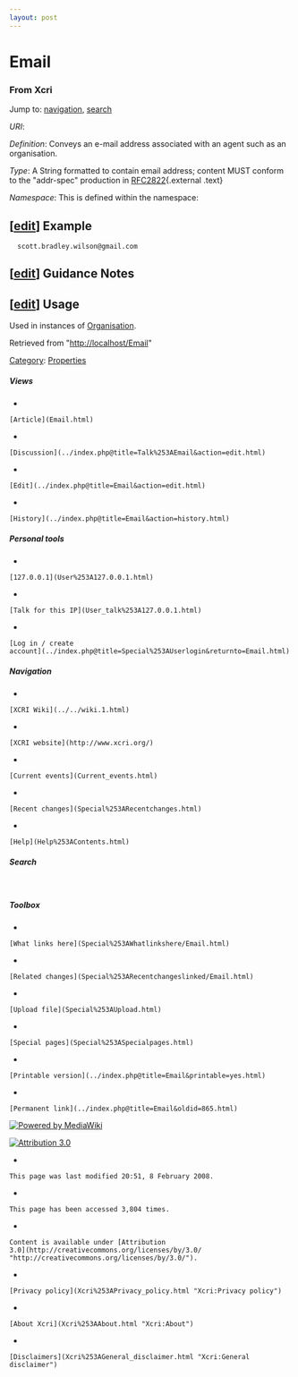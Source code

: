 ```yaml
---
layout: post
---
```


<script>
  (function(i,s,o,g,r,a,m){i['GoogleAnalyticsObject']=r;i[r]=i[r]||function(){
  (i[r].q=i[r].q||[]).push(arguments)},i[r].l=1*new Date();a=s.createElement(o),
  m=s.getElementsByTagName(o)[0];a.async=1;a.src=g;m.parentNode.insertBefore(a,m)
  })(window,document,'script','https://www.google-analytics.com/analytics.js','ga');

  ga('create', 'UA-73710929-3', 'auto');
  ga('send', 'pageview');

</script>







Email 
=====













### From Xcri 







Jump to: [navigation](Email.html#column-one),
[search](Email.html#searchInput)



*URI*: 

*Definition*: Conveys an e-mail address associated with an agent such as
an organisation.

*Type*: A String formatted to contain email address; content MUST
conform to the "addr-spec" production in
[RFC2822](http://www.ietf.org/rfc/rfc2822.txt?number=2822 "http://www.ietf.org/rfc/rfc2822.txt?number=2822"){.external
.text}

*Namespace*: This is defined within the namespace:



\[[edit](../index.php@title=Email&action=edit&section=1.html "Edit section: Example")\] Example
-----------------------------------------------------------------------------------------------------------------------------------------------------------------

      scott.bradley.wilson@gmail.com


\[[edit](../index.php@title=Email&action=edit&section=2.html "Edit section: Guidance Notes")\] Guidance Notes
-------------------------------------------------------------------------------------------------------------------------------------------------------------------------------


\[[edit](../index.php@title=Email&action=edit&section=3.html "Edit section: Usage")\] Usage
-------------------------------------------------------------------------------------------------------------------------------------------------------------

Used in instances of
[Organisation](Category%253AOrganisation_Types.html "Category:Organisation Types").



Retrieved from "[http://localhost/Email](Email.html)"





[Category](Special%253ACategories.html "Special:Categories"): [Properties](Category%253AProperties.html "Category:Properties")

















##### Views



-   

    

    [Article](Email.html)
-   

    

    [Discussion](../index.php@title=Talk%253AEmail&action=edit.html)
-   

    

    [Edit](../index.php@title=Email&action=edit.html)
-   

    

    [History](../index.php@title=Email&action=history.html)







##### Personal tools



-   

    

    [127.0.0.1](User%253A127.0.0.1.html)
-   

    

    [Talk for this IP](User_talk%253A127.0.0.1.html)
-   

    

    [Log in / create
    account](../index.php@title=Special%253AUserlogin&returnto=Email.html)











[](../../wiki.1.html "XCRI Wiki")





##### Navigation



-   

    

    [XCRI Wiki](../../wiki.1.html)
-   

    

    [XCRI website](http://www.xcri.org/)
-   

    

    [Current events](Current_events.html)
-   

    

    [Recent changes](Special%253ARecentchanges.html)
-   

    

    [Help](Help%253AContents.html)







##### Search





 









##### Toolbox



-   

    

    [What links here](Special%253AWhatlinkshere/Email.html)
-   

    

    [Related changes](Special%253ARecentchangeslinked/Email.html)
-   

    

    [Upload file](Special%253AUpload.html)
-   

    

    [Special pages](Special%253ASpecialpages.html)
-   

    

    [Printable version](../index.php@title=Email&printable=yes.html)
-   

    

    [Permanent link](../index.php@title=Email&oldid=865.html)















[![Powered by
MediaWiki](../skins/common/images/poweredby_mediawiki_88x31.png)](http://www.mediawiki.org/)





[![Attribution 3.0
](http://i.creativecommons.org/l/by/3.0/88x31.png)](http://creativecommons.org/licenses/by/3.0/)



-   

    

    This page was last modified 20:51, 8 February 2008.
-   

    

    This page has been accessed 3,804 times.
-   

    

    Content is available under [Attribution
    3.0](http://creativecommons.org/licenses/by/3.0/ "http://creativecommons.org/licenses/by/3.0/").
-   

    

    [Privacy policy](Xcri%253APrivacy_policy.html "Xcri:Privacy policy")
-   

    

    [About Xcri](Xcri%253AAbout.html "Xcri:About")
-   

    

    [Disclaimers](Xcri%253AGeneral_disclaimer.html "Xcri:General disclaimer")




